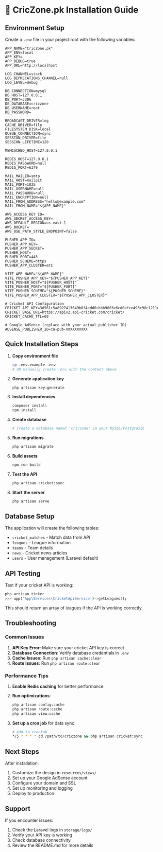 # 🚀 CricZone.pk Installation Guide

## Environment Setup

Create a `.env` file in your project root with the following variables:

```env
APP_NAME="CricZone.pk"
APP_ENV=local
APP_KEY=
APP_DEBUG=true
APP_URL=http://localhost

LOG_CHANNEL=stack
LOG_DEPRECATIONS_CHANNEL=null
LOG_LEVEL=debug

DB_CONNECTION=mysql
DB_HOST=127.0.0.1
DB_PORT=3306
DB_DATABASE=criczone
DB_USERNAME=root
DB_PASSWORD=

BROADCAST_DRIVER=log
CACHE_DRIVER=file
FILESYSTEM_DISK=local
QUEUE_CONNECTION=sync
SESSION_DRIVER=file
SESSION_LIFETIME=120

MEMCACHED_HOST=127.0.0.1

REDIS_HOST=127.0.0.1
REDIS_PASSWORD=null
REDIS_PORT=6379

MAIL_MAILER=smtp
MAIL_HOST=mailpit
MAIL_PORT=1025
MAIL_USERNAME=null
MAIL_PASSWORD=null
MAIL_ENCRYPTION=null
MAIL_FROM_ADDRESS="hello@example.com"
MAIL_FROM_NAME="${APP_NAME}"

AWS_ACCESS_KEY_ID=
AWS_SECRET_ACCESS_KEY=
AWS_DEFAULT_REGION=us-east-1
AWS_BUCKET=
AWS_USE_PATH_STYLE_ENDPOINT=false

PUSHER_APP_ID=
PUSHER_APP_KEY=
PUSHER_APP_SECRET=
PUSHER_HOST=
PUSHER_PORT=443
PUSHER_SCHEME=https
PUSHER_APP_CLUSTER=mt1

VITE_APP_NAME="${APP_NAME}"
VITE_PUSHER_APP_KEY="${PUSHER_APP_KEY}"
VITE_PUSHER_HOST="${PUSHER_HOST}"
VITE_PUSHER_PORT="${PUSHER_PORT}"
VITE_PUSHER_SCHEME="${PUSHER_SCHEME}"
VITE_PUSHER_APP_CLUSTER="${PUSHER_APP_CLUSTER}"

# Cricket API Configuration
CRICKET_API_KEY=3d561c5a8927413649b8f4edd0cbbb9003e6cd0efce493c98c1211d9660aeaf4
CRICKET_BASE_URL=https://apiv2.api-cricket.com/cricket/
CRICKET_CACHE_TTL=60

# Google AdSense (replace with your actual publisher ID)
ADSENSE_PUBLISHER_ID=ca-pub-XXXXXXXXXX
```

## Quick Installation Steps

1. **Copy environment file**
   ```bash
   cp .env.example .env
   # OR manually create .env with the content above
   ```

2. **Generate application key**
   ```bash
   php artisan key:generate
   ```

3. **Install dependencies**
   ```bash
   composer install
   npm install
   ```

4. **Create database**
   ```bash
   # Create a database named 'criczone' in your MySQL/PostgreSQL
   ```

5. **Run migrations**
   ```bash
   php artisan migrate
   ```

6. **Build assets**
   ```bash
   npm run build
   ```

7. **Test the API**
   ```bash
   php artisan cricket:sync
   ```

8. **Start the server**
   ```bash
   php artisan serve
   ```

## Database Setup

The application will create the following tables:
- `cricket_matches` - Match data from API
- `leagues` - League information
- `teams` - Team details
- `news` - Cricket news articles
- `users` - User management (Laravel default)

## API Testing

Test if your cricket API is working:

```bash
php artisan tinker
>>> app('App\Services\CricketApiService')->getLeagues();
```

This should return an array of leagues if the API is working correctly.

## Troubleshooting

### Common Issues

1. **API Key Error**: Make sure your cricket API key is correct
2. **Database Connection**: Verify database credentials in `.env`
3. **Cache Issues**: Run `php artisan cache:clear`
4. **Route Issues**: Run `php artisan route:clear`

### Performance Tips

1. **Enable Redis caching** for better performance
2. **Run optimizations**:
   ```bash
   php artisan config:cache
   php artisan route:cache
   php artisan view:cache
   ```

3. **Set up a cron job** for data sync:
   ```bash
   # Add to crontab
   */5 * * * * cd /path/to/criczone && php artisan cricket:sync
   ```

## Next Steps

After installation:
1. Customize the design in `resources/views/`
2. Set up your Google AdSense account
3. Configure your domain and SSL
4. Set up monitoring and logging
5. Deploy to production

## Support

If you encounter issues:
1. Check the Laravel logs in `storage/logs/`
2. Verify your API key is working
3. Check database connectivity
4. Review the README.md for more details


